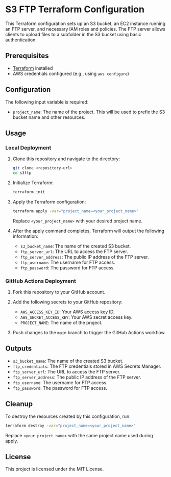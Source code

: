 # S3 FTP Terraform Configuration

This Terraform configuration sets up an S3 bucket, an EC2 instance running an FTP server, and necessary IAM roles and policies. The FTP server allows clients to upload files to a subfolder in the S3 bucket using basic authentication.

## Prerequisites

- [Terraform](https://www.terraform.io/downloads.html) installed
- AWS credentials configured (e.g., using `aws configure`)

## Configuration

The following input variable is required:

- `project_name`: The name of the project. This will be used to prefix the S3 bucket name and other resources.

## Usage

### Local Deployment

1. Clone this repository and navigate to the directory:

    ```sh
    git clone <repository-url>
    cd s3ftp
    ```

2. Initialize Terraform:

    ```sh
    terraform init
    ```

3. Apply the Terraform configuration:

    ```sh
    terraform apply -var="project_name=<your_project_name>"
    ```

    Replace `<your_project_name>` with your desired project name.

4. After the apply command completes, Terraform will output the following information:

    - `s3_bucket_name`: The name of the created S3 bucket.
    - `ftp_server_url`: The URL to access the FTP server.
    - `ftp_server_address`: The public IP address of the FTP server.
    - `ftp_username`: The username for FTP access.
    - `ftp_password`: The password for FTP access.

### GitHub Actions Deployment

1. Fork this repository to your GitHub account.

2. Add the following secrets to your GitHub repository:
    - `AWS_ACCESS_KEY_ID`: Your AWS access key ID.
    - `AWS_SECRET_ACCESS_KEY`: Your AWS secret access key.
    - `PROJECT_NAME`: The name of the project.

3. Push changes to the `main` branch to trigger the GitHub Actions workflow.

## Outputs

- `s3_bucket_name`: The name of the created S3 bucket.
- `ftp_credentials`: The FTP credentials stored in AWS Secrets Manager.
- `ftp_server_url`: The URL to access the FTP server.
- `ftp_server_address`: The public IP address of the FTP server.
- `ftp_username`: The username for FTP access.
- `ftp_password`: The password for FTP access.

## Cleanup

To destroy the resources created by this configuration, run:

```sh
terraform destroy -var="project_name=<your_project_name>"
```

Replace `<your_project_name>` with the same project name used during apply.

## License

This project is licensed under the MIT License.
